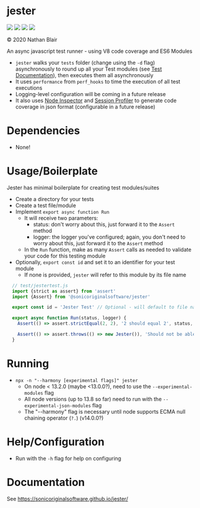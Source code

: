 # jester
[![](https://github.com/sonicoriginalsoftware/jester/workflows/deploy/badge.svg?job=test)](https://github.com/sonicoriginalsoftware/jester/actions)
[![](https://github.com/sonicoriginalsoftware/jester/workflows/deploy/badge.svg?job=coverage)](https://github.com/sonicoriginalsoftware/jester/actions)
[![](https://github.com/sonicoriginalsoftware/jester/workflows/deploy/badge.svg?job=publish)](https://github.com/sonicoriginalsoftware/jester/actions)
[![](https://github.com/sonicoriginalsoftware/jester/workflows/deploy/badge.svg?job=document)](https://github.com/sonicoriginalsoftware/jester/actions)

© 2020 Nathan Blair

An async javascript test runner - using V8 code coverage and ES6 Modules

* `jester` walks your `tests` folder (change using the `-d` flag) asynchronously to round up all your Test modules (see [Test Documentation](https://sonicoriginalsoftware.github.io/jester/Test.html)), then executes them all asynchronously
* It uses `performance` from `perf_hooks` to time the execution of all test executions
* Logging-level configuration will be coming in a future release
* It also uses [Node Inspector](https://nodejs.org/api/inspector.html#inspector_class_inspector_session) and [Session Profiler](https://chromedevtools.github.io/devtools-protocol/v8/Profiler) to generate code coverage in json format (configurable in a future release)

# Dependencies
- None!

# Usage/Boilerplate
Jester has minimal boilerplate for creating test modules/suites
- Create a directory for your tests
- Create a test file/module
- Implement `export async function Run`
    - It will receive two parameters:
        - status: don't worry about this, just forward it to the `Assert` method
        - logger: the logger you've configured; again, you don't need to worry about this, just forward it to the `Assert` method
    - In the `Run` function, make as many `Assert` calls as needed to validate your code for this testing module
- Optionally, `export const id` and set it to an identifier for your test module
    - If none is provided, `jester` will refer to this module by its file name

```javascript
  // test/jestertest.js
  import {strict as assert} from 'assert'
  import {Assert} from '@sonicoriginalsoftware/jester'

  export const id = 'Jester Test' // Optional - will default to file name if not present

  export async function Run(status, logger) {
    Assert(() => assert.strictEqual(2, 2), '2 should equal 2', status, logger)

    Assert(() => assert.throws(() => new Jester()), 'Should not be able to instantiate a new Jester instance', status, logger)
  }
```

# Running
- `npx -n "--harmony [experimental flags]" jester`
  - On node < 13.2.0 (maybe <13.0.0?), need to use the `--experimental-modules` flag
  - All node versions (up to 13.8 so far) need to run with the `--experimental-json-modules` flag
  - The "--harmony" flag is necessary until node supports ECMA null chaining operator (`?.`) (v14.0.0?)

# Help/Configuration
- Run with the `-h` flag for help on configuring

# Documentation
See https://sonicoriginalsoftware.github.io/jester/

